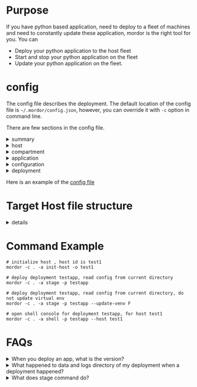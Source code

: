 # Purpose

If you have python based application, need to deploy to a fleet of machines and need to constantly update these application, mordor is the right tool for you. You can

* Deploy your python application to the host fleet
* Start and stop your python application on the fleet
* Update your python application on the fleet.

# config
The config file describes the deployment. The default location of the config file is `~/.mordor/config.json`, however, you can override it with `-c` option in command line.

There are few sections in the config file.

<details>
<summary>summary</summary>


```
{
    "hosts": [
        host1, host2, ...
    ],
    "compartments": [
        compartment1, compartment2, ...
    ],
    "applications": [
        application1, application2, ...

    ],
    "configurations": [
        configuration1, configuration2, ...
    ],
    "deployments": [
        deployment1, deployment2, ...
    ]

}
```
</details>

<details>
<summary>host</summary>

| field       | required  | description           | example    |
|-------------|-----------|-----------------------|------------|
| id          | Yes       | Unique id of the host | "myserver" |
| type        | Yes       | "ssh" or "container"t | "ssh"      |
| host        | Yes       | ssh name for the target, either the host itself or the host that the container runs in | "www.myserver.com" |
| container   | Optional  | the container name    | "test1"    |
| per_user    | Yes       | false if mordor is installed system wide or per user. | false |
| python2     | Optional  | python 2.x binary name | "python"  |
| python3     | Optional  | python 3.x binary name | "python3" |
| virtualenv  | Optional  | virtualenv binary name | "virtualenv-2" |

* If type is `"ssh"`, it means you can connect to it via ssh, the ssh target's name is specified by `host` field. Check your `~/.ssh/config` file.
* If type is `"container"`, it means the host is a container, you should be able to connect to the machine which this container lives in via ssh, the machine's target name is specified by `host` field. Check your `~/.ssh/config` file.
* If type is `"container"`, the `container` field specifies the container name.
* If per_user is `true`, then mordor is installed at `/etc/mordor`, otherwise, mordor is installed at `~/mordor` on the target, current user depend on your `~/.ssh/config`'s setting.
* The binary name for python 2 is different in different systems, it could be `python`, or could be `python2`, we make it configurable. If python 2 is not installed, you can omit this field.
* The binary name for python 3 is different in different systems, it could be `python`, or could be `python3`, we make it configurable. If python 3 is not installed, you can omit this field.
* We need to run virtualenv to create virtual environment, when python 3 is used, we will run virtualenv as a module, however, when python 2 is sued, we need to run virtualenv command, the virtualenv field tells the binary name for virtualenv. You can omit this field if python 2 is not installed. 
</details>

<details>
<summary>compartment</summary>

| field       | required  | description                  | example            |
|-------------|-----------|------------------------------|--------------------|
| id          | Yes       | Unique id of the compartment | "prod"             |
| host        | Yes       | the id of the `host` this compartment lives in | "myserver" |
</details>

<details>
<summary>application</summary>

| field           | required  | description                      | example            |
|-----------------|-----------|----------------------------------|--------------------|
| id              | Yes       | Unique id of the application     | "myserver"         |
| home_dir        | Yes       | The root of the source code of the application | "~/projects/myserver" |
| support_python2 | Optional  | Does this application support python 2? | false |
| support_python3 | Optional  | Does this application support python 3? | true |

* If your application does not support python 2, you can omit `support_python2` field
* If your application does not support python 3, you can omit `support_python3` field
</details>

<details>
<summary>configuration</summary>

| field           | required  | description                        | example              |
|-----------------|-----------|------------------------------------|----------------------|
| id              | Yes       | Unique id of the configuration     | "beta_server_config" |
| location        | Yes       | the filename for the configuration | "~/.configurations/beta_server_config.json" |
| type            | Yes       | is it a raw config file or a template ? | "raw"    |

* If type is `"raw"`, the file will be copied over to the host
* If type is `"template"`, the file is a template, the variable in the template will be replaced before copy over.
</details>

<details>
<summary>deployment</summary>

| field           | required  | description                         | example                  |
|-----------------|-----------|-------------------------------------|--------------------------|
| id              | Yes       | The Unique id of the deployment     | "beta_server_deployment" |
| application     | Yes       | The id of the application to deploy | "myserver"               |
| compartment     | Yes       | The id of the compartment for the deployment destination | "prod"   |
| use_python      | Yes       | specify which python version we are deploying, either "python2" or "python3" | "python2"   |
| configurations  | Optional  | list of mixed, see comment <1>      | ["beta_server_config"] |

* <1>: the list item could be a configuration id, such as "beta_server_config"
* <2>: the list item could be an anonymous configuration, such as below
```
{
    "location": "~/configs/beta_aws.json",
    "type": "raw"
}
```
</details>

Here is an example of the [config file](sample/config.json)

# Target Host file structure

<details>
<summary>details</summary>

```
MORDOR_ROOT
  |
  +-- applications
  |     |
  |     +-- application_id1
  |           |
  |           +-- version1
  |           |     |
  |           |     +-- src
  |           |     |
  |           |     +-- venv_p2
  |           |     |
  |           |     +-- venv_p3
  |           |
  |           +-- version2
  |                 |
  |                 +-- src
  |                 |
  |                 +-- venv_p2
  |                 |
  |                 +-- venv_p3
  |
  +-- compartments
        |
        +-- compartment_id1
              |
              +-- data
              |     |
              |     +-- deployment_id1
              |     |
              |     +-- deployment_id2
              |
              +-- logs
              |     |
              |     +-- deployment_id1
              |     |
              |     +-- deployment_id2
              |
              +-- deployments
                  |
                  +-- deployment_id1
                          |
                          +-- instances
                          |     |
                          |     +-- deployment_instance_id1
                          |     |     |
                          |     |     +-- config
                          |     |     |
                          |     |     +-- data     ==> symlink to deployment's data dir
                          |     |     |
                          |     |     +-- logs     ==> symlink to deployment's logs dir
                          |     |     |
                          |     |     +-- src      ==> symlink to application's particular version's src   dir
                          |     |     |
                          |     |     +-- venv     ==> symlink to application's particular version's   venv_p2 or venv_p3 dir
                          |     |
                          |     +-- deployment_instance_id2
                          |           |
                          |           +-- config
                          |           |
                          |           +-- data     ==> symlink to deployment's data dir
                          |           |
                          |           +-- logs     ==> symlink to deployment's logs dir
                          |           |
                          |           +-- src      ==> symlink to application's particular version's src dir
                          |           |
                          |           +-- venv     ==> symlink to application's particular version's venv_p2 or venv_p3 dir
                          |
                          +-- current              ==> symlink to the most recent instances
```
</details>


# Command Example
```
# initialize host , host id is test1
mordor -c . -a init-host -o test1

# deploy deployment testapp, read config from current directory
mordor -c . -a stage -p testapp

# deploy deployment testapp, read config from current directory, do not update virtual env
mordor -c . -a stage -p testapp --update-venv F

# open shell console for deployment testapp, for host test1
mordor -c . -a shell -p testapp --host test1
```

# FAQs
<details>
<summary>When you deploy an app, what is the version?</summary>

Each application should have a manifest.json file in the root of the source code directory. It looks like:
```
{
    "version": "0.0.1"
}
```

Once you make any change to your application, you need to bump the version. And then your application will be deployed to the new location without overwriting the existing running app on the host.

Note, a given version of app's code can be shared by many deployments on that host. It is also possible there are many deployments with each use different version of the same app. For example, you can have a production deployment running a stable version while the beta version running the most recent version of the code.

Do not update your code without bumping the version, in most cases, it is a bad idea, unless you are running a dev box and you are sure your deployment is the only deployment uses that code.
</details>

<details>
<summary>What happened to data and logs directory of my deployment when a deployment happened?</summary>

You log directory will not change, and the files in that directory will still be there.

You data directory will not change, and the files in that directory will still be there.

So you can expect your data will be kept cross deployments, but in general, keep state in local machine is not a good idea, you shuold consider to make your deployment stateless and applcation store state in the cloud.
</details>

<details>
<summary>What does stage command do?</summary>

Basically, it stages your code into the target deployment.
* If will copy your code to the host
* It will create a virtual environment if needed
* It will copy your configuration to the target deployment if you specify configurations.
* Every `stage` will create a deployment instance, which is a runtime environment that bundles the config, venv, src, logs and data directory. A deployment instance is very light-weight since except config directory, all otherr directory are simply symlinks.

<b>You need to manually stop your application, do the stage and start your application</b>
</details>
